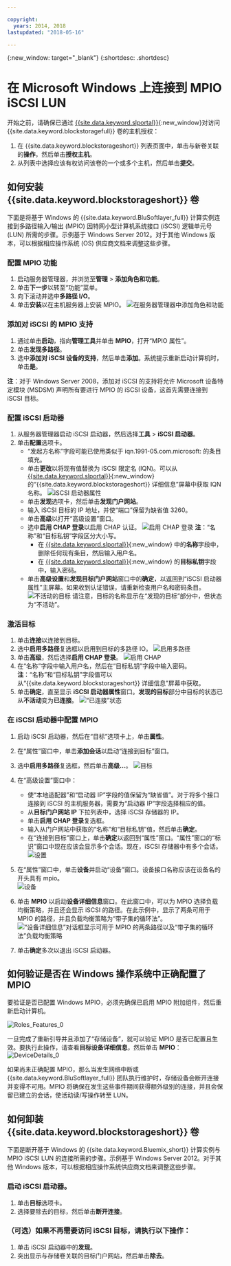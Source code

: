 ```yaml
---

copyright:
  years: 2014, 2018
lastupdated: "2018-05-16"

---
```

{:new_window: target="_blank"}
{:shortdesc: .shortdesc}

# 在 Microsoft Windows 上连接到 MPIO iSCSI LUN

开始之前，请确保已通过 [{{site.data.keyword.slportal}}](https://control.softlayer.com/){:new_window}对访问 {{site.data.keyword.blockstoragefull}} 卷的主机授权：

1. 在 {{site.data.keyword.blockstorageshort}} 列表页面中，单击与新卷关联的**操作**，然后单击**授权主机**。
2. 从列表中选择应该有权访问该卷的一个或多个主机，然后单击**提交**。

## 如何安装 {{site.data.keyword.blockstorageshort}} 卷

下面是将基于 Windows 的 {{site.data.keyword.BluSoftlayer_full}} 计算实例连接到多路径输入/输出 (MPIO) 因特网小型计算机系统接口 (iSCSI) 逻辑单元号 (LUN) 所需的步骤。示例基于 Windows Server 2012。对于其他 Windows 版本，可以根据相应操作系统 (OS) 供应商文档来调整这些步骤。

### 配置 MPIO 功能

1. 启动服务器管理器，并浏览至**管理** > **添加角色和功能**。
2. 单击**下一步**以转至“功能”菜单。
3. 向下滚动并选中**多路径 I/O**。
4. 单击**安装**以在主机服务器上安装 MPIO。
![在服务器管理器中添加角色和功能](/images/Roles_Features.png)

### 添加对 iSCSI 的 MPIO 支持

1. 通过单击**启动**，指向**管理工具**并单击 **MPIO**，打开“MPIO 属性”。
2. 单击**发现多路径**。
3. 选中**添加对 iSCSI 设备的支持**，然后单击**添加**。系统提示重新启动计算机时，单击**是**。

**注**：对于 Windows Server 2008，添加对 iSCSI 的支持将允许 Microsoft 设备特定模块 (MSDSM) 声明所有要进行 MPIO 的 iSCSI 设备，这首先需要连接到 iSCSI 目标。

### 配置 iSCSI 启动器

1. 从服务器管理器启动 iSCSI 启动器，然后选择**工具** > **iSCSI 启动器**。
2. 单击**配置**选项卡。
    - “发起方名称”字段可能已使用类似于 iqn.1991-05.com.microsoft: 的条目填充。
    - 单击**更改**以将现有值替换为 iSCSI 限定名 (IQN)。可以从 [{{site.data.keyword.slportal}}](https://control.softlayer.com/){:new_window} 的“{{site.data.keyword.blockstorageshort}} 详细信息”屏幕中获取 IQN 名称。
    ![iSCSI 启动器属性](/images/iSCSI.png)
    - 单击**发现**选项卡，然后单击**发现门户网站**。
    - 输入 iSCSI 目标的 IP 地址，并使“端口”保留为缺省值 3260。 
    - 单击**高级**以打开“高级设置”窗口。
    - 选中**启用 CHAP 登录**以启用 CHAP 认证。
    ![启用 CHAP 登录](/images/Advanced_0.png)
    **注**：“名称”和“目标私钥”字段区分大小写。
         - 在 [{{site.data.keyword.slportal}}](https://control.softlayer.com/){:new_window} 中的**名称**字段中，删除任何现有条目，然后输入用户名。
         - 在 [{{site.data.keyword.slportal}}](https://control.softlayer.com/){:new_window} 的**目标私钥**字段中，输入密码。
    - 单击**高级设置**和**发现目标门户网站**窗口中的**确定**，以返回到“iSCSI 启动器属性”主屏幕。如果收到认证错误，请重新检查用户名和密码条目。
    ![不活动的目标](/images/Inactive_0.png)
    请注意，目标的名称显示在“发现的目标”部分中，但状态为“不活动”。 

    
### 激活目标

1. 单击**连接**以连接到目标。
2. 选中**启用多路径**复选框以启用到目标的多路径 IO。
![启用多路径](/images/Connect_0.png)
3. 单击**高级**，然后选择**启用 CHAP 登录**。
![启用 CHAP](/images/chap_0.png)
4. 在“名称”字段中输入用户名，然后在“目标私钥”字段中输入密码。<br/>
**注**：“名称”和“目标私钥”字段值可以从“{{site.data.keyword.blockstorageshort}} 详细信息”屏幕中获取。
5. 单击**确定**，直至显示 **iSCSI 启动器属性**窗口。**发现的目标**部分中目标的状态已从**不活动**变为**已连接**。
![“已连接”状态](/images/Connected.png) 


### 在 iSCSI 启动器中配置 MPIO

1. 启动 iSCSI 启动器，然后在“目标”选项卡上，单击**属性**。
2. 在“属性”窗口中，单击**添加会话**以启动“连接到目标”窗口。
3. 选中**启用多路径**复选框，然后单击**高级...**。
  ![目标](/images/Target.png) 
  
4. 在“高级设置”窗口中：
   - 使“本地适配器”和“启动器 IP”字段的值保留为“缺省值”。对于将多个接口连接到 iSCSI 的主机服务器，需要为“启动器 IP”字段选择相应的值。
   - 从**目标门户网站 IP** 下拉列表中，选择 iSCSI 存储器的 IP。
   - 单击**启用 CHAP 登录**复选框。
   - 输入从门户网站中获取的“名称”和“目标私钥”值，然后单击**确定**。
   - 在“连接到目标”窗口上，单击**确定**以返回到“属性”窗口。“属性”窗口的“标识”窗口中现在应该会显示多个会话。现在，iSCSI 存储器中有多个会话。
![设置](/images/Settings.png) 
   
5. 在“属性”窗口中，单击**设备**并启动“设备”窗口。设备接口名称应该在设备名的开头具有 mpio。<br/>
  ![设备](/images/Devices.png) 
  
6. 单击 **MPIO** 以启动**设备详细信息**窗口。在此窗口中，可以为 MPIO 选择负载均衡策略，并且还会显示 iSCSI 的路径。在此示例中，显示了两条可用于 MPIO 的路径，并且负载均衡策略为“带子集的循环法”。
  ![“设备详细信息”对话框显示可用于 MPIO 的两条路径以及“带子集的循环法”负载均衡策略](/images/DeviceDetails.png) 
  
7. 单击**确定**多次以退出 iSCSI 启动器。



## 如何验证是否在 Windows 操作系统中正确配置了 MPIO

要验证是否已配置 Windows MPIO，必须先确保已启用 MPIO 附加组件，然后重新启动计算机。

![Roles_Features_0](/images/Roles_Features_0.png)

一旦完成了重新引导并且添加了“存储设备”，就可以验证 MPIO 是否已配置且生效。要执行此操作，请查看**目标设备详细信息**，然后单击 **MPIO**：
![DeviceDetails_0](/images/DeviceDetails_0.png)

如果尚未正确配置 MPIO，那么当发生网络中断或 {{site.data.keyword.BluSoftlayer_full}} 团队执行维护时，存储设备会断开连接并变得不可用。MPIO 将确保在发生这些事件期间获得额外级别的连接，并且会保留已建立的会话，使活动读/写操作转至 LUN。

## 如何卸装 {{site.data.keyword.blockstorageshort}} 卷

下面是断开基于 Windows 的 {{site.data.keyword.Bluemix_short}} 计算实例与 MPIO iSCSI LUN 的连接所需的步骤。示例基于 Windows Server 2012。对于其他 Windows 版本，可以根据相应操作系统供应商文档来调整这些步骤。

### 启动 iSCSI 启动器。

1. 单击**目标**选项卡。
2. 选择要除去的目标，然后单击**断开连接**。

### （可选）如果不再需要访问 iSCSI 目标，请执行以下操作：

1. 单击 iSCSI 启动器中的**发现**。
2. 突出显示与存储卷关联的目标门户网站，然后单击**除去**。
